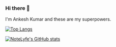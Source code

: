 ### Hi there 👋

I'm Ankesh Kumar and these are my superpowers.

[![Top Langs](https://github-readme-stats.vercel.app/api/top-langs/?username=notelyfe&layout=compact&theme=tokyonight)](https://github.com/anuraghazra/github-readme-stats)

[![NoteLyfe's GitHub stats](https://github-readme-stats.vercel.app/api?username=notelyfe&show_icons=true&theme=tokyonight)](https://github.com/anuraghazra/github-readme-stats)
